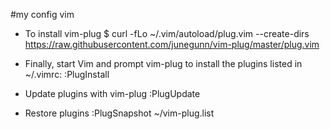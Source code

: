 #my config vim

- To install vim-plug
	$ curl -fLo ~/.vim/autoload/plug.vim --create-dirs https://raw.githubusercontent.com/junegunn/vim-plug/master/plug.vim


- Finally, start Vim and prompt vim-plug to install the plugins listed in ~/.vimrc:
	:PlugInstall

- Update plugins with vim-plug
	:PlugUpdate

- Restore plugins
	:PlugSnapshot ~/vim-plug.list

